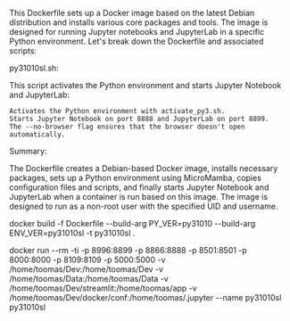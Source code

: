 
This Dockerfile sets up a Docker image based on the latest Debian distribution and installs various core packages and tools. The image is designed for running Jupyter notebooks and JupyterLab in a specific Python environment. Let's break down the Dockerfile and associated scripts:


py31010sl.sh:

This script activates the Python environment and starts Jupyter Notebook and JupyterLab:

    Activates the Python environment with activate_py3.sh.
    Starts Jupyter Notebook on port 8888 and JupyterLab on port 8899.
    The --no-browser flag ensures that the browser doesn't open automatically.

Summary:

The Dockerfile creates a Debian-based Docker image, installs necessary packages, sets up a Python environment using MicroMamba, copies configuration files and scripts, and finally starts Jupyter Notebook and JupyterLab when a container is run based on this image. The image is designed to run as a non-root user with the specified UID and username.

docker build -f Dockerfile --build-arg PY_VER=py31010 --build-arg ENV_VER=py31010sl -t py31010sl . 

docker run --rm -ti -p 8996:8899 -p 8866:8888 -p 8501:8501 -p 8000:8000 -p 8109:8109 -p 5000:5000 -v /home/toomas/Dev:/home/toomas/Dev -v /home/toomas/Data:/home/toomas/Data  -v /home/toomas/Dev/streamlit:/home/toomas/app -v /home/toomas/Dev/docker/conf:/home/toomas/.jupyter --name py31010sl py31010sl


